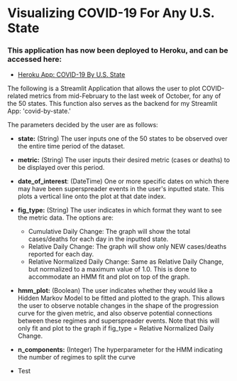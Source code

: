 # Visualizing COVID-19 For Any U.S. State

### This application has now been deployed to Heroku, and can be accessed here:
- [Heroku App: COVID-19 By U.S. State](https://covid-by-state.herokuapp.com/)

The following is a Streamlit Application that allows the user to plot COVID-related metrics from mid-February to the last week of October, for any of the 50 states. This function also serves as the backend for my Streamlit App: 'covid-by-state.' 

The parameters decided by the user are as follows:
- **state:** (String) The user inputs one of the 50 states to be observed over the entire time period of the dataset.

- **metric:** (String) The user inputs their desired metric (cases or deaths) to be displayed over this period.

- **date_of_interest**: (DateTime) One or more specific dates on which there may have been superspreader events in the user's inputted state. This plots a vertical line onto the plot at that date index.

- **fig_type:** (String) The user indicates in which format they want to see the metric data. The options are:
    - Cumulative Daily Change: The graph will show the total cases/deaths for each day in the inputted state.
    - Relative Daily Change: The graph will show only NEW cases/deaths reported for each day.
    - Relative Normalized Daily Change: Same as Relative Daily Change, but normalized to a maximum value of 1.0. This is done to accommodate an HMM fit and plot on top of the graph.
    
- **hmm_plot:** (Boolean) The user indicates whether they would like a Hidden Markov Model to be fitted and plotted to the graph. This allows the user to observe notable changes in the shape of the progression curve for the given metric, and also observe potential connections between these regimes and superspreader events. Note that this will only fit and plot to the graph if fig_type = Relative Normalized Daily Change.

- **n_components:** (Integer) The hyperparameter for the HMM indicating the number of regimes to split the curve

- Test

